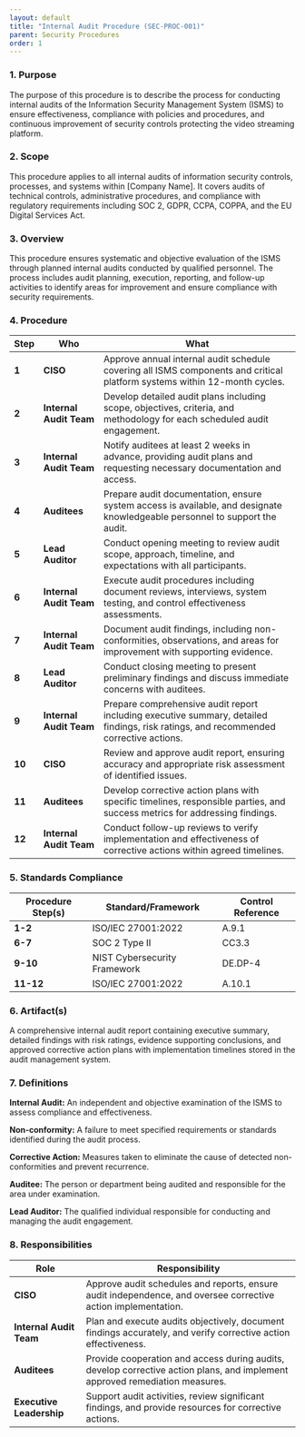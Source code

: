```yaml
---
layout: default
title: "Internal Audit Procedure (SEC-PROC-001)"
parent: Security Procedures
order: 1
---
```


### 1. Purpose

The purpose of this procedure is to describe the process for conducting internal audits of the Information Security Management System (ISMS) to ensure effectiveness, compliance with policies and procedures, and continuous improvement of security controls protecting the video streaming platform.

### 2. Scope

This procedure applies to all internal audits of information security controls, processes, and systems within [Company Name]. It covers audits of technical controls, administrative procedures, and compliance with regulatory requirements including SOC 2, GDPR, CCPA, COPPA, and the EU Digital Services Act.

### 3. Overview

This procedure ensures systematic and objective evaluation of the ISMS through planned internal audits conducted by qualified personnel. The process includes audit planning, execution, reporting, and follow-up activities to identify areas for improvement and ensure compliance with security requirements.

### 4. Procedure

| **Step** | **Who** | **What** |
| -------- | -------- | -------- |
| **1** | **CISO** | Approve annual internal audit schedule covering all ISMS components and critical platform systems within 12-month cycles. |
| **2** | **Internal Audit Team** | Develop detailed audit plans including scope, objectives, criteria, and methodology for each scheduled audit engagement. |
| **3** | **Internal Audit Team** | Notify auditees at least 2 weeks in advance, providing audit plans and requesting necessary documentation and access. |
| **4** | **Auditees** | Prepare audit documentation, ensure system access is available, and designate knowledgeable personnel to support the audit. |
| **5** | **Lead Auditor** | Conduct opening meeting to review audit scope, approach, timeline, and expectations with all participants. |
| **6** | **Internal Audit Team** | Execute audit procedures including document reviews, interviews, system testing, and control effectiveness assessments. |
| **7** | **Internal Audit Team** | Document audit findings, including non-conformities, observations, and areas for improvement with supporting evidence. |
| **8** | **Lead Auditor** | Conduct closing meeting to present preliminary findings and discuss immediate concerns with auditees. |
| **9** | **Internal Audit Team** | Prepare comprehensive audit report including executive summary, detailed findings, risk ratings, and recommended corrective actions. |
| **10** | **CISO** | Review and approve audit report, ensuring accuracy and appropriate risk assessment of identified issues. |
| **11** | **Auditees** | Develop corrective action plans with specific timelines, responsible parties, and success metrics for addressing findings. |
| **12** | **Internal Audit Team** | Conduct follow-up reviews to verify implementation and effectiveness of corrective actions within agreed timelines. |

### 5. Standards Compliance

| **Procedure Step(s)** | **Standard/Framework** | **Control Reference** |
| --------------------- | ---------------------- | --------------------- |
| **1-2** | ISO/IEC 27001:2022 | A.9.1 |
| **6-7** | SOC 2 Type II | CC3.3 |
| **9-10** | NIST Cybersecurity Framework | DE.DP-4 |
| **11-12** | ISO/IEC 27001:2022 | A.10.1 |

### 6. Artifact(s)

A comprehensive internal audit report containing executive summary, detailed findings with risk ratings, evidence supporting conclusions, and approved corrective action plans with implementation timelines stored in the audit management system.

### 7. Definitions

**Internal Audit:** An independent and objective examination of the ISMS to assess compliance and effectiveness.

**Non-conformity:** A failure to meet specified requirements or standards identified during the audit process.

**Corrective Action:** Measures taken to eliminate the cause of detected non-conformities and prevent recurrence.

**Auditee:** The person or department being audited and responsible for the area under examination.

**Lead Auditor:** The qualified individual responsible for conducting and managing the audit engagement.

### 8. Responsibilities

| **Role** | **Responsibility** |
| -------- | ------------------ |
| **CISO** | Approve audit schedules and reports, ensure audit independence, and oversee corrective action implementation. |
| **Internal Audit Team** | Plan and execute audits objectively, document findings accurately, and verify corrective action effectiveness. |
| **Auditees** | Provide cooperation and access during audits, develop corrective action plans, and implement approved remediation measures. |
| **Executive Leadership** | Support audit activities, review significant findings, and provide resources for corrective actions. |
